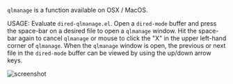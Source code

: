 `qlmanage` is a function available on OSX / MacOS.

USAGE:  Evaluate `dired-qlmanage.el`.  Open a `dired-mode` buffer and press the space-bar on a desired file to open a `qlmanage` window.  Hit the space-bar again to cancel `qlmanage` or mouse to click the "X" in the upper left-hand corner of `qlmanage`.  When the `qlmanage` window is open, the previous or next file in the `dired-mode` buffer can be viewed by using the up/down arrow keys.

![screenshot](https://www.lawlist.com/images/dired_qlmanage_a.png)